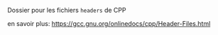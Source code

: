 Dossier pour les fichiers `headers` de CPP

en savoir plus: https://gcc.gnu.org/onlinedocs/cpp/Header-Files.html
